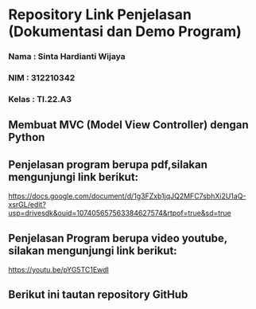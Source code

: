 # Repository Link Penjelasan (Dokumentasi dan Demo Program)

### Nama : Sinta Hardianti Wijaya

### NIM : 312210342

### Kelas : TI.22.A3

## Membuat MVC (Model View Controller) dengan Python

## Penjelasan program berupa pdf,silakan mengunjungi link berikut:

https://docs.google.com/document/d/1g3FZxb1jqJQ2MFC7sbhXi2U1aQ-xsrGL/edit?usp=drivesdk&ouid=107405657563384627574&rtpof=true&sd=true

## Penjelasan Program berupa video youtube, silakan mengunjungi link berikut:

https://youtu.be/pYG5TC1EwdI

## Berikut ini tautan repository GitHub

